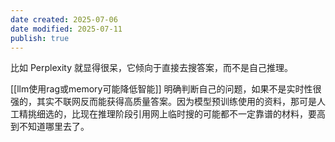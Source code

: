 ```yaml
---
date created: 2025-07-06
date modified: 2025-07-11
publish: true
---
```


比如 Perplexity 就显得很呆，它倾向于直接去搜答案，而不是自己推理。

[[llm使用rag或memory可能降低智能]]
明确判断自己的问题，如果不是实时性很强的，其实不联网反而能获得高质量答案。因为模型预训练使用的资料，那可是人工精挑细选的，比现在推理阶段引用网上临时搜的可能都不一定靠谱的材料，要高到不知道哪里去了。
